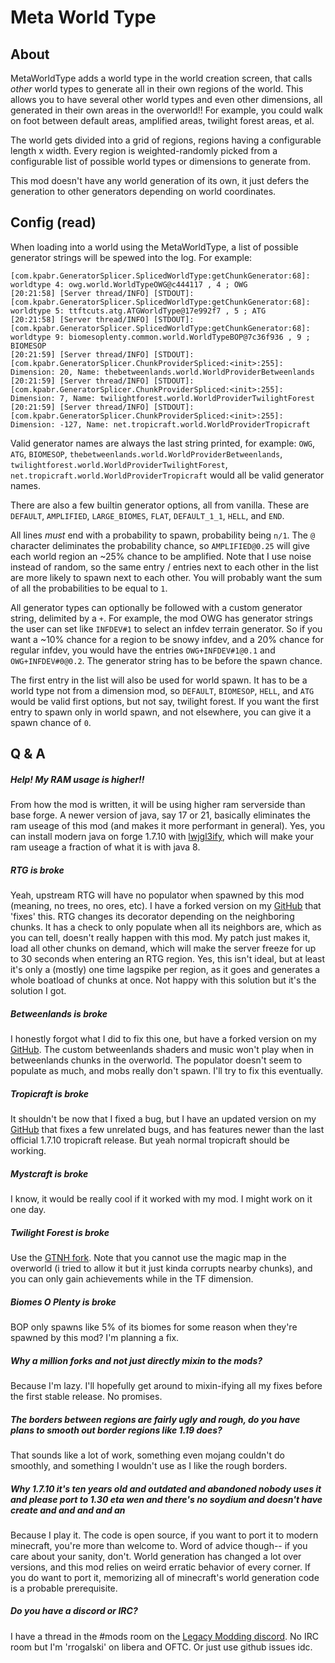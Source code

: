 # Meta World Type

## About

MetaWorldType adds a world type in the world creation screen, that calls _other_ world types to generate all in their own regions of the world. This allows you to have several other world types and even other dimensions, all generated in their own areas in the overworld!! For example, you could walk on foot between default areas, amplified areas, twilight forest areas, et al.

The world gets divided into a grid of regions, regions having a configurable length x width. Every region is weighted-randomly picked from a configurable list of possible world types or dimensions to generate from.

This mod doesn't have any world generation of its own, it just defers the generation to other generators depending on world coordinates.

## Config (read)

When loading into a world using the MetaWorldType, a list of possible generator strings will be spewed into the log. For example:

```
[com.kpabr.GeneratorSplicer.SplicedWorldType:getChunkGenerator:68]: worldtype 4: owg.world.WorldTypeOWG@c444117 , 4 ; OWG
[20:21:58] [Server thread/INFO] [STDOUT]: [com.kpabr.GeneratorSplicer.SplicedWorldType:getChunkGenerator:68]: worldtype 5: ttftcuts.atg.ATGWorldType@17e992f7 , 5 ; ATG
[20:21:58] [Server thread/INFO] [STDOUT]: [com.kpabr.GeneratorSplicer.SplicedWorldType:getChunkGenerator:68]: worldtype 9: biomesoplenty.common.world.WorldTypeBOP@7c36f936 , 9 ; BIOMESOP
[20:21:59] [Server thread/INFO] [STDOUT]: [com.kpabr.GeneratorSplicer.ChunkProviderSpliced:<init>:255]: Dimension: 20, Name: thebetweenlands.world.WorldProviderBetweenlands
[20:21:59] [Server thread/INFO] [STDOUT]: [com.kpabr.GeneratorSplicer.ChunkProviderSpliced:<init>:255]: Dimension: 7, Name: twilightforest.world.WorldProviderTwilightForest
[20:21:59] [Server thread/INFO] [STDOUT]: [com.kpabr.GeneratorSplicer.ChunkProviderSpliced:<init>:255]: Dimension: -127, Name: net.tropicraft.world.WorldProviderTropicraft
```

Valid generator names are always the last string printed, for example: `OWG`, `ATG`, `BIOMESOP`, `thebetweenlands.world.WorldProviderBetweenlands`, `twilightforest.world.WorldProviderTwilightForest`, `net.tropicraft.world.WorldProviderTropicraft` would all be valid generator names.

There are also a few builtin generator options, all from vanilla. These are `DEFAULT`, `AMPLIFIED`, `LARGE_BIOMES`, `FLAT`, `DEFAULT_1_1`, `HELL`, and `END`.

All lines _must_ end with a probability to spawn, probability being `n/1`. The `@` character deliminates the probability chance, so `AMPLIFIED@0.25` will give each world region an ~25% chance to be amplified. Note that I use noise instead of random, so the same entry / entries next to each other in the list are more likely to spawn next to each other. You will probably want the sum of all the probabilities to be equal to `1`. 

All generator types can optionally be followed with a custom generator string, delimited by a `+`. For example, the mod OWG has generator strings the user can set like `INFDEV#1` to select an infdev terrain generator. So if you want a ~10% chance for a region to be snowy infdev, and a 20% chance for regular infdev, you would have the entries `OWG+INFDEV#1@0.1` and `OWG+INFDEV#0@0.2`. The generator string has to be before the spawn chance.

The first entry in the list will also be used for world spawn. It has to be a world type not from a dimension mod, so `DEFAULT`, `BIOMESOP`, `HELL`, and `ATG` would be valid first options, but not say, twilight forest. If you want the first entry to spawn only in world spawn, and not elsewhere, you can give it a spawn chance of `0`. 

## Q & A

##### Help! My RAM usage is higher!!

From how the mod is written, it will be using higher ram serverside than base forge. A newer version of java, say 17 or 21, basically eliminates the ram useage of this mod (and makes it more performant in general). Yes, you can install modern java on forge 1.7.10 with [lwjgl3ify](https://github.com/GTNewHorizons/lwjgl3ify), which will make your ram useage a fraction of what it is with java 8.

##### RTG is broke

Yeah, upstream RTG will have no populator when spawned by this mod (meaning, no trees, no ores, etc). I have a forked version on my [GitHub](https://github.com/Richard-Rogalski) that 'fixes' this. RTG changes its decorator depending on the neighboring chunks. It has a check to only populate when all its neighbors are, which as you can tell, doesn't really happen with this mod. My patch just makes it, load all other chunks on demand, which will make the server freeze for up to 30 seconds when entering an RTG region. Yes, this isn't ideal, but at least it's only a (mostly) one time lagspike per region, as it goes and generates a whole boatload of chunks at once. Not happy with this solution but it's the solution I got.

##### Betweenlands is broke

I honestly forgot what I did to fix this one, but have a forked version on my [GitHub](https://github.com/Richard-Rogalski). The custom betweenlands shaders and music won't play when in betweenlands chunks in the overworld. The populator doesn't seem to populate as much, and mobs really don't spawn. I'll try to fix this eventually. 

##### Tropicraft is broke

It shouldn't be now that I fixed a bug, but I have an updated version on my [GitHub](https://github.com/Richard-Rogalski) that fixes a few unrelated bugs, and has features newer than the last official 1.7.10 tropicraft release. But yeah normal tropicraft should be working.

##### Mystcraft is broke

I know, it would be really cool if it worked with my mod. I might work on it one day.

##### Twilight Forest is broke

Use the [GTNH fork](https://github.com/GTNewHorizons/twilightforest). Note that you cannot use the magic map in the overworld (i tried to allow it but it just kinda corrupts nearby chunks), and you can only gain achievements while in the TF dimension.

##### Biomes O Plenty is broke

BOP only spawns like 5% of its biomes for some reason when they're spawned by this mod? I'm planning a fix.

##### Why a million forks and not just directly mixin to the mods?

Because I'm lazy. I'll hopefully get around to mixin-ifying all my fixes before the first stable release. No promises.

##### The borders between regions are fairly ugly and rough, do you have plans to smooth out border regions like 1.19 does?

That sounds like a lot of work, something even mojang couldn't do smoothly, and something I wouldn't use as I like the rough borders.

##### Why 1.7.10 it's ten years old and outdated and abandoned nobody uses it and please port to 1.30 eta wen and there's no soydium and doesn't have create and and and and an

Because I play it. The code is open source, if you want to port it to modern minecraft, you're more than welcome to. Word of advice though-- if you care about your sanity, don't. World generation has changed a lot over versions, and this mod relies on weird erratic behavior of every corner. If you do want to port it, memorizing all of minecraft's world generation code is a probable prerequisite. 

##### Do you have a discord or IRC?

I have a thread in the #mods room on the [Legacy Modding discord](https://discord.gg/vFhf7acgMK). No IRC room but I'm 'rrogalski' on libera and OFTC. Or just use github issues idc.
